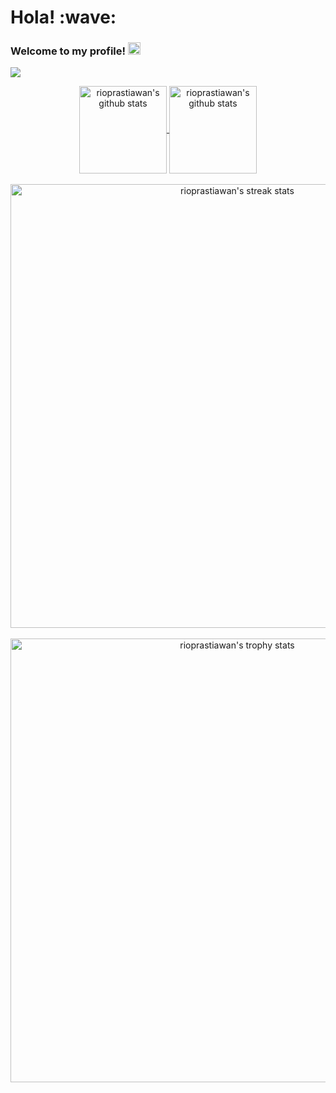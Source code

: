 <h1>Hola! :wave:</h1>
<h3>
  Welcome to my profile!
  <a href="https://github.com/rioprastiawan/">
    <img src="https://media.giphy.com/media/hvRJCLFzcasrR4ia7z/giphy.gif" width="20">
  </a>
</h3>
<p>
  <a href="https://github.com/rioprastiawan/">
    <img src="https://readme-typing-svg.herokuapp.com?font=Fira+Code&pause=1000&color=14AAF7&width=435&lines=Assalamualaikum;Gatau+mau+ngisi+apa+lagi">
  </a>
</p>

<p align='center'>
   <a href="https://github.com/rioprastiawan/">
   <img align="center" height="140px" src="https://github-readme-stats.vercel.app/api/top-langs/?username=rioprastiawan&layout=compact&title_color=8B64FF" alt="rioprastiawan's github stats"/>
   </a>
   <a href="https://github.com/rioprastiawan/">
   <img align="center" height="140px" src="https://github-readme-stats.vercel.app/api?username=rioprastiawan&hide=issues&count_private=true&show_icons=true&title_color=8B64FF&icon_color=8B64FF" alt="rioprastiawan's github stats" />
   </a><br/><br/>
  <a href="https://github.com/rioprastiawan/">
   <img align="center" width="710px" src="https://github-readme-streak-stats.herokuapp.com/?user=rioprastiawan&theme=default&fire=8B64FF&ring=8B64FF&currStreakLabel=8B64FF&sideNums=8B64FF&currStreakNum=d62976" alt="rioprastiawan's streak stats"/>
   </a><br/><br/>
  <a href="https://github.com/rioprastiawan/">
    <img align="center" width="710px" src="https://github-profile-trophy.vercel.app/?username=rioprastiawan&column=7" alt="rioprastiawan's trophy stats"/>
  </a>
</p>
